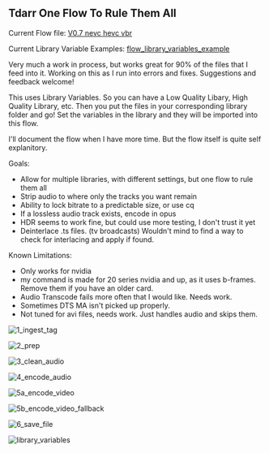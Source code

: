 ## Tdarr One Flow To Rule Them All
Current Flow file:  [V0.7 nevc hevc vbr](https://github.com/samssausages/tdarr/blob/452e79832a65c514d0fdedc81e9febbeffe41464/V2.0%20nevc%20hevc%20vbr)

Current Library Variable Examples: [flow_library_variables_example](https://github.com/samssausages/tdarr/blob/7a9ca823cd345d1167f9d5c64fb1eb7f86a20f57/flow_library_variables_example)

Very much a work in process, but works great for 90% of the files that I feed into it.  Working on this as I run into errors and fixes.  Suggestions and feedback welcome!

This uses Library Variables.  So you can have a Low Quality Libary, High Quality Library, etc.  Then you put the files in your corresponding library folder and go!  Set the variables in the library and they will be imported into this flow.

I'll document the flow when I have more time.  But the flow itself is quite self explanitory.

Goals:
- Allow for multiple libraries, with different settings, but one flow to rule them all
- Strip audio to where only the tracks you want remain
- Ability to lock bitrate to a predictable size, or use cq
- If a lossless audio track exists, encode in opus
- HDR seems to work fine, but could use more testing, I don't trust it yet
- Deinterlace .ts files. (tv broadcasts) Wouldn't mind to find a way to check for interlacing and apply if found.

Known Limitations:
- Only works for nvidia
- my command is made for 20 series nvidia and up, as it uses b-frames. Remove them if you have an older card.
- Audio Transcode fails more often that I would like.  Needs work.
- Sometimes DTS MA isn't picked up properly. 
- Not tuned for avi files, needs work.  Just handles audio and skips them.

![1_ingest_tag](https://github.com/samssausages/tdarr/blob/main/images/1_ingest_tag.png)

![2_prep](https://github.com/samssausages/tdarr/blob/main/images/2_prep.png)

![3_clean_audio](https://github.com/samssausages/tdarr/blob/main/images/3_clean_audio.png)

![4_encode_audio](https://github.com/samssausages/tdarr/blob/main/images/4_encode_audio.png)

![5a_encode_video](https://github.com/samssausages/tdarr/blob/main/images/5_encode_video.png)

![5b_encode_video_fallback](https://github.com/samssausages/tdarr/blob/main/images/5b_encode_video_fallback.png)

![6_save_file](https://github.com/samssausages/tdarr/blob/main/images/6_save_file.png)

![library_variables](https://github.com/samssausages/tdarr/blob/main/images/library_variables.png)








